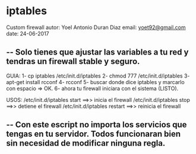 # iptables
Custom firewall
autor: Yoel Antonio Duran Diaz
email: yoet92@gmail.com
date: 24-06-2017

--
Solo tienes que ajustar las variables a tu red y tendras un firewall stable y seguro.
--

GUIA:
1- cp iptables /etc/init.d/iptables
2- chmod 777 /etc/init.d/iptables
3- apt-get install rcconf
4- rcconf
5- buscar donde dice iptables y marcarlo con espacio => OK.
6- ahora tu firewall iniciara con el sistema (LISTO).

USOS:
/etc/init.d/iptables start ==>> inicia el firewall
/etc/init.d/iptables stop ==>> detiene el firewall
/etc/init.d/iptables restart ==>> reinicia el firewall

--
Con este escript no importa los servicios que tengas en tu servidor. Todos funcionaran bien sin necesidad de modificar ninguna regla.
--
